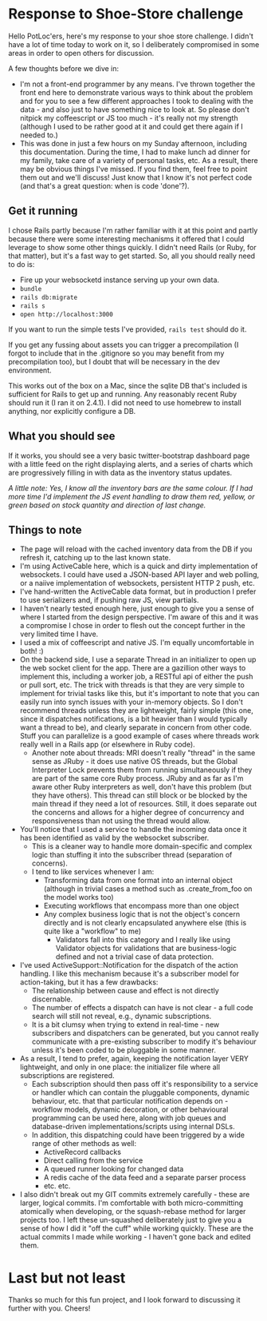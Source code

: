 # Response to Shoe-Store challenge

Hello PotLoc'ers, here's my response to your shoe store challenge. I didn't have a lot of time today to work on it, so I deliberately compromised in some areas in order to open others for discussion.

A few thoughts before we dive in:
* I'm not a front-end programmer by any means. I've thrown together the front end here to demonstrate various ways to think about the problem and for you to see a few different approaches I took to dealing with the data - and also just to have something nice to look at. So please don't nitpick my coffeescript or JS too much - it's really not my strength (although I used to be rather good at it and could get there again if I needed to.)
* This was done in just a few hours on my Sunday afternoon, including this documentation. During the time, I had to make lunch ad dinner for my family, take care of a variety of personal tasks, etc. As a result, there may be obvious things I've missed. If you find them, feel free to point them out and we'll discuss! Just know that I know it's not perfect code (and that's a great question: when is code 'done'?).

## Get it running

I chose Rails partly because I'm rather familiar with it at this point and partly because there were some interesting mechanisms it offered that I could leverage to show some other things quickly. I didn't need Rails (or Ruby, for that matter), but it's a fast way to get started. So, all you should really need to do is:

* Fire up your websocketd instance serving up your own data.
* `bundle`
* `rails db:migrate`
* `rails s`
* `open http://localhost:3000`

If you want to run the simple tests I've provided, `rails test` should do it.

If you get any fussing about assets you can trigger a precompilation (I forgot to include that in the .gitignore so you may benefit from my precompilation too), but I doubt that will be necessary in the dev environment.

This works out of the box on a Mac, since the sqlite DB that's included is sufficient for Rails to get up and running. Any reasonably recent Ruby should run it (I ran it on 2.4.1). I did not need to use homebrew to install anything, nor explicitly configure a DB.

## What you should see

If it works, you should see a very basic twitter-bootstrap dashboard page with a little feed on the right displaying alerts, and a series of charts which are progressively filling in with data as the inventory status updates.

*A little note: Yes, I know all the inventory bars are the same colour. If I had more time I'd implement the JS event handling to draw them red, yellow, or green based on stock quantity and direction of last change.*

## Things to note

* The page will reload with the cached inventory data from the DB if you refresh it, catching up to the last known state.
* I'm using ActiveCable here, which is a quick and dirty implementation of websockets. I could have used a JSON-based API layer and web polling, or a naiive implementation of websockets, persistent HTTP 2 push, etc.
* I've hand-written the ActiveCable data format, but in production I prefer to use serializers and, if pushing raw JS, view partials.
* I haven't nearly tested enough here, just enough to give you a sense of where I started from the design perspective. I'm aware of this and it was a compromise I chose in order to flesh out the concept further in the very limited time I have.
* I used a mix of coffeescript and native JS. I'm equally uncomfortable in both! :)
* On the backend side, I use a separate Thread in an initializer to open up the web socket client for the app. There are a gazillion other ways to implement this, including a worker job, a RESTful api of either the push or pull sort, etc. The trick with threads is that they are very simple to implement for trivial tasks like this, but it's important to note that you can easily run into synch issues with your in-memory objects. So I don't recommend threads unless they are lightweight, fairly simple (this one, since it dispatches notifications, is a bit heavier than I would typically want a thread to be), and clearly separate in concern from other code. Stuff you can parallelize is a good example of cases where threads work really well in a Rails app (or elsewhere in Ruby code).
  * Another note about threads: MRI doesn't really "thread" in the same sense as JRuby - it does use native OS threads, but the Global Interpreter Lock prevents them from running simultaneously if they are part of the same core Ruby process. JRuby and as far as I'm aware other Ruby interpreters as well, don't have this problem (but they have others). This thread can still block or be blocked by the main thread if they need a lot of resources. Still, it does separate out the concerns and allows for a higher degree of concurrency and responsiveness than not using the thread would allow.
* You'll notice that I used a service to handle the incoming data once it has been identified as valid by the websocket subscriber.
  * This is a cleaner way to handle more domain-specific and complex logic than stuffing it into the subscriber thread (separation of concerns).
  * I tend to like services whenever I am:
    * Transforming data from one format into an internal object (although in trivial cases a method such as .create_from_foo on the model works too)
    * Executing workflows that encompass more than one object
    * Any complex business logic that is not the object's concern directly and is not clearly encapsulated anywhere else (this is quite like a "workflow" to me)
      * Validators fall into this category and I really like using Validator objects for validations that are business-logic defined and not a trivial case of data protection.
* I've used ActiveSupport::Notification for the dispatch of the action handling. I like this mechanism because it's a subscriber model for action-taking, but it has a few drawbacks:
  * The relationship between cause and effect is not directly discernable.
  * The number of effects a dispatch can have is not clear - a full code search will still not reveal, e.g., dynamic subscriptions.
  * It is a bit clumsy when trying to extend in real-time - new subscribers and dispatchers can be generated, but you cannot really communicate with a pre-existing subscriber to modify it's behaviour unless it's been coded to be pluggable in some manner.
* As a result, I tend to prefer, again, keeping the notification layer VERY lightweight, and only in one place: the initializer file where all subscriptions are registered.
  * Each subscription should then pass off it's responsibility to a service or handler which can contain the pluggable components, dynamic behaviour, etc. that that particular notification depends on - workflow models, dynamic decoration, or other behavioural programming can be used here, along with job queues and database-driven implementations/scripts using internal DSLs.
  * In addition, this dispatching could have been triggered by a wide range of other methods as well:
    * ActiveRecord callbacks
    * Direct calling from the service
    * A queued runner looking for changed data
    * A redis cache of the data feed and a separate parser process
    * etc. etc.
* I also didn't break out my GIT commits extremely carefully - these are larger, logical commits. I'm comfortable with both micro-committing atomically when developing, or the squash-rebase method for larger projects too. I left these un-squashed deliberately just to give you a sense of how I did it "off the cuff" while working quickly. These are the actual commits I made while working - I haven't gone back and edited them.

# Last but not least

Thanks so much for this fun project, and I look forward to discussing it further with you. Cheers!
